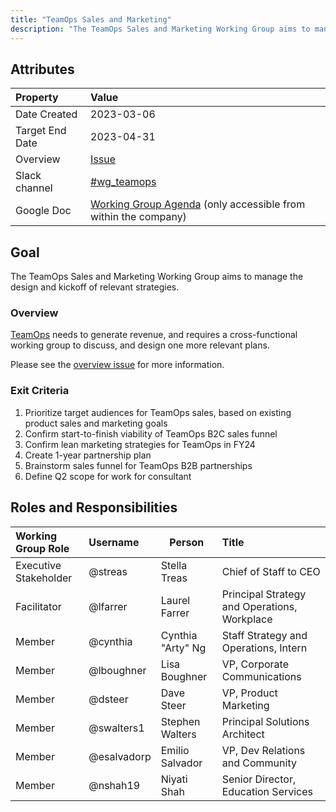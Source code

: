 ```yaml
---
title: "TeamOps Sales and Marketing"
description: "The TeamOps Sales and Marketing Working Group aims to manage the design and kickoff of relevant strategies."
---
```


## Attributes

| Property        | Value                                                                                                                                             |
|:----------------|:--------------------------------------------------------------------------------------------------------------------------------------------------|
| Date Created    | 2023-03-06                                                                                                                                        |
| Target End Date | 2023-04-31                                                                                                                                        |
| Overview        | [Issue](https://gitlab.com/gitlab-com/ceo-chief-of-staff-team/workplace/teamops-fy24-q1/-/issues/3)   |
| Slack channel   | [#wg_teamops](https://gitlab.slack.com/archives/C050C7WFE1X)   |
| Google Doc      | [Working Group Agenda](https://drive.google.com/drive/search?q=TeamOps%20Marketing%20Working%20Group%20Agenda%20FY24-Q1) (only accessible from within the company) |

## Goal

The TeamOps Sales and Marketing Working Group aims to manage the design and kickoff of relevant strategies.

### Overview

[TeamOps](/handbook/teamops/direction/) needs to generate revenue, and requires a cross-functional working group to discuss, and design one more relevant plans.

Please see the [overview issue](https://gitlab.com/gitlab-com/ceo-chief-of-staff-team/workplace/teamops-fy24-q1/-/issues/3) for more information.

### Exit Criteria

1. Prioritize target audiences for TeamOps sales, based on existing product sales and marketing goals
1. Confirm start-to-finish viability of TeamOps B2C sales funnel
1. Confirm lean marketing strategies for TeamOps in FY24
1. Create 1-year partnership plan
1. Brainstorm sales funnel for TeamOps B2B partnerships
1. Define Q2 scope for work for consultant

## Roles and Responsibilities

| Working Group Role      | Username        | Person                                                                   | Title                                                           |
| :---------------------- | :-------------- | ------------------------------------------------------------------------ | :-------------------------------------------------------------- |
| Executive Stakeholder   | @streas | Stella Treas | Chief of Staff to CEO |
| Facilitator             | @lfarrer | Laurel Farrer | Principal Strategy and Operations, Workplace |
| Member                  | @cynthia | Cynthia "Arty" Ng | Staff Strategy and Operations, Intern |
| Member                  | @lboughner | Lisa Boughner | VP, Corporate Communications |
| Member                  | @dsteer | Dave Steer | VP, Product Marketing |
| Member                  | @swalters1 | Stephen Walters | Principal Solutions Architect |
| Member                  | @esalvadorp | Emilio Salvador | VP, Dev Relations and Community |
| Member                  | @nshah19 | Niyati Shah | Senior Director, Education Services |

